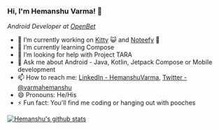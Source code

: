 ### Hi, I'm Hemanshu Varma! :wave:

_Android Developer at [OpenBet](https://www.openbet.com/)_

- 🔭 I’m currently working on [Kitty](https://github.com/HemanshuVarma/Kitty) :smiley_cat: and [Noteefy](https://github.com/bharath1997/Noteefy) :page_with_curl:
- 🌱 I’m currently learning Compose
- 🤔 I’m looking for help with Project TARA
- 💬 Ask me about Android - Java, Kotlin, Jetpack Compose or Mobile development
- 📫 How to reach me: [LinkedIn - HemanshuVarma](https://www.linkedin.com/in/hemanshuvarma/), [Twitter - @varmahemanshu](https://twitter.com/varmahemanshu)
- 😄 Pronouns: He/His
- ⚡ Fun fact: You'll find me coding or hanging out with pooches


[![Hemanshu's github stats](https://github-readme-stats.vercel.app/api?username=HemanshuVarma)](https://github.com/HemanshuVarma)
